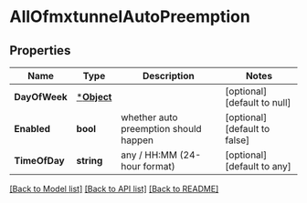 # AllOfmxtunnelAutoPreemption

## Properties
Name | Type | Description | Notes
------------ | ------------- | ------------- | -------------
**DayOfWeek** | [***Object**](.md) |  | [optional] [default to null]
**Enabled** | **bool** | whether auto preemption should happen | [optional] [default to false]
**TimeOfDay** | **string** | any / HH:MM (24-hour format) | [optional] [default to any]

[[Back to Model list]](../README.md#documentation-for-models) [[Back to API list]](../README.md#documentation-for-api-endpoints) [[Back to README]](../README.md)

